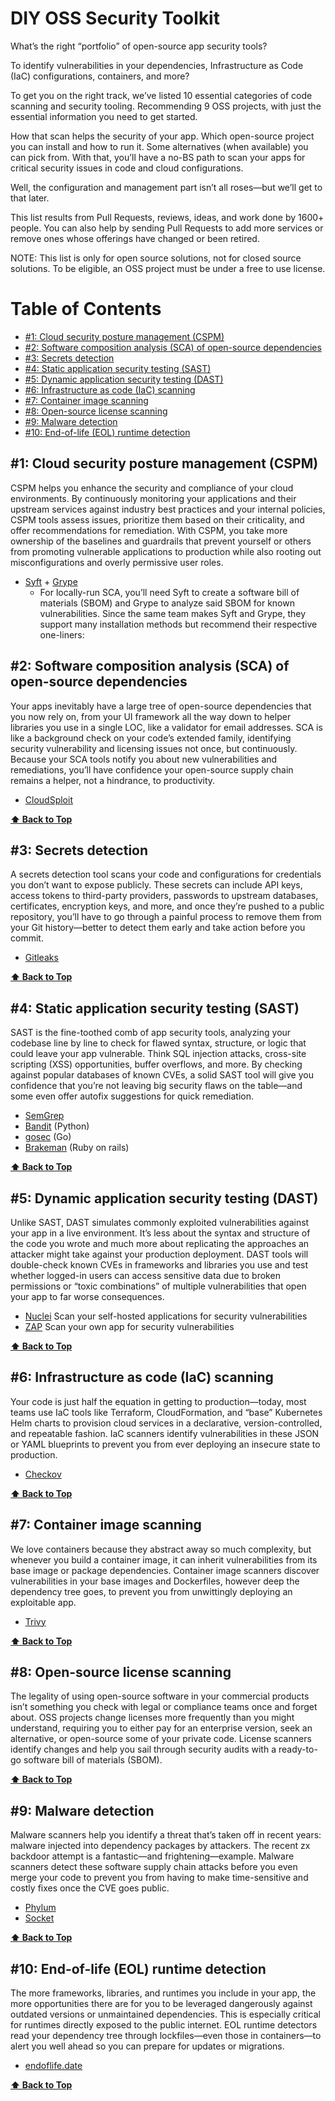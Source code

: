 # DIY OSS Security Toolkit
What’s the right “portfolio” of open-source app security tools?

To identify vulnerabilities in your dependencies, Infrastructure as Code (IaC) configurations, containers, and more?

To get you on the right track, we’ve listed 10 essential categories of code scanning and security tooling.
Recommending 9 OSS projects, with just the essential information you need to get started.

How that scan helps the security of your app.
Which open-source project you can install and how to run it.
Some alternatives (when available) you can pick from.
With that, you’ll have a no-BS path to scan your apps for critical security issues in code and cloud configurations.

Well, the configuration and management part isn’t all roses—but we’ll get to that later.

This list results from Pull Requests, reviews, ideas, and work done by 1600+ people. You can also help by sending Pull Requests to add more services or remove ones whose offerings have changed or been retired.

NOTE: This list is only for open source solutions, not for closed source solutions. To be eligible, an OSS project must be under a free to use license.

# Table of Contents

  * [#1: Cloud security posture management (CSPM)](#cspm)
  * [#2: Software composition analysis (SCA) of open-source dependencies](#sca)
  * [#3: Secrets detection](#secrets)
  * [#4: Static application security testing (SAST)](#sast)
  * [#5: Dynamic application security testing (DAST)](#dast)
  * [#6: Infrastructure as code (IaC) scanning](#iac)
  * [#7: Container image scanning](#container)
  * [#8: Open-source license scanning](#license)
  * [#9: Malware detection](#malware)
  * [#10: End-of-life (EOL) runtime detection](#eol)


## #1: Cloud security posture management (CSPM)
CSPM helps you enhance the security and compliance of your cloud environments. By continuously monitoring your applications and their upstream services against industry best practices and your internal policies, CSPM tools assess issues, prioritize them based on their criticality, and offer recommendations for remediation. With CSPM, you take more ownership of the baselines and guardrails that prevent yourself or others from promoting vulnerable applications to production while also rooting out misconfigurations and overly permissive user roles.

  * [Syft](https://github.com/anchore/syft) + [Grype](https://github.com/anchore/grype)
    * For locally-run SCA, you’ll need Syft to create a software bill of materials (SBOM) and Grype to analyze said SBOM for known vulnerabilities. Since the same team makes Syft and Grype, they support many installation methods but recommend their respective one-liners:

## #2: Software composition analysis (SCA) of open-source dependencies
Your apps inevitably have a large tree of open-source dependencies that you now rely on, from your UI framework all the way down to helper libraries you use in a single LOC, like a validator for email addresses. SCA is like a background check on your code’s extended family, identifying security vulnerability and licensing issues not once, but continuously. Because your SCA tools notify you about new vulnerabilities and remediations, you’ll have confidence your open-source supply chain remains a helper, not a hindrance, to productivity.

  * [CloudSploit](https://github.com/aquasecurity/cloudsploit)

**[⬆️ Back to Top](#table-of-contents)**

## #3: Secrets detection
A secrets detection tool scans your code and configurations for credentials you don’t want to expose publicly. These secrets can include API keys, access tokens to third-party providers, passwords to upstream databases, certificates, encryption keys, and more, and once they’re pushed to a public repository, you’ll have to go through a painful process to remove them from your Git history—better to detect them early and take action before you commit.

  * [Gitleaks](https://github.com/gitleaks/gitleaks)

**[⬆️ Back to Top](#table-of-contents)**

## #4: Static application security testing (SAST)
SAST is the fine-toothed comb of app security tools, analyzing your codebase line by line to check for flawed syntax, structure, or logic that could leave your app vulnerable. Think SQL injection attacks, cross-site scripting (XSS) opportunities, buffer overflows, and more. By checking against popular databases of known CVEs, a solid SAST tool will give you confidence that you’re not leaving big security flaws on the table—and some even offer autofix suggestions for quick remediation.

  * [SemGrep](https://github.com/semgrep/semgrep)
  * [Bandit](https://github.com/PyCQA/bandit) (Python)
  * [gosec](https://github.com/securego/gosec) (Go)
  * [Brakeman](https://github.com/presidentbeef/brakeman) (Ruby on rails)

**[⬆️ Back to Top](#table-of-contents)**

## #5: Dynamic application security testing (DAST)
Unlike SAST, DAST simulates commonly exploited vulnerabilities against your app in a live environment. It’s less about the syntax and structure of the code you wrote and much more about replicating the approaches an attacker might take against your production deployment. DAST tools will double-check known CVEs in frameworks and libraries you use and test whether logged-in users can access sensitive data due to broken permissions or “toxic combinations” of multiple vulnerabilities that open your app to far worse consequences.

  * [Nuclei](https://github.com/projectdiscovery/nuclei) Scan your self-hosted applications for security vulnerabilities
  * [ZAP](https://github.com/zaproxy/zaproxy) Scan your own app for security vulnerabilities

**[⬆️ Back to Top](#table-of-contents)**

## #6: Infrastructure as code (IaC) scanning
Your code is just half the equation in getting to production—today, most teams use IaC tools like Terraform, CloudFormation, and “base” Kubernetes Helm charts to provision cloud services in a declarative, version-controlled, and repeatable fashion. IaC scanners identify vulnerabilities in these JSON or YAML blueprints to prevent you from ever deploying an insecure state to production.

* [Checkov](https://github.com/bridgecrewio/checkov)

**[⬆️ Back to Top](#table-of-contents)**

## #7: Container image scanning
We love containers because they abstract away so much complexity, but whenever you build a container image, it can inherit vulnerabilities from its base image or package dependencies. Container image scanners discover vulnerabilities in your base images and Dockerfiles, however deep the dependency tree goes, to prevent you from unwittingly deploying an exploitable app.

* [Trivy](https://github.com/aquasecurity/trivy)

**[⬆️ Back to Top](#table-of-contents)**

## #8: Open-source license scanning
The legality of using open-source software in your commercial products isn’t something you check with legal or compliance teams once and forget about. OSS projects change licenses more frequently than you might understand, requiring you to either pay for an enterprise version, seek an alternative, or open-source some of your private code. License scanners identify changes and help you sail through security audits with a ready-to-go software bill of materials (SBOM).

**[⬆️ Back to Top](#table-of-contents)**

## #9: Malware detection
Malware scanners help you identify a threat that’s taken off in recent years: malware injected into dependency packages by attackers. The recent zx backdoor attempt is a fantastic—and frightening—example. Malware scanners detect these software supply chain attacks before you even merge your code to prevent you from having to make time-sensitive and costly fixes once the CVE goes public.

* [Phylum](https://github.com/phylum-dev/cli)
* [Socket](https://github.com/socketio/socket.io)

**[⬆️ Back to Top](#table-of-contents)**

## #10: End-of-life (EOL) runtime detection
The more frameworks, libraries, and runtimes you include in your app, the more opportunities there are for you to be leveraged dangerously against outdated versions or unmaintained dependencies. This is especially critical for runtimes directly exposed to the public internet. EOL runtime detectors read your dependency tree through lockfiles—even those in containers—to alert you well ahead so you can prepare for updates or migrations.

* [endoflife.date](https://endoflife.date)

**[⬆️ Back to Top](#table-of-contents)**
